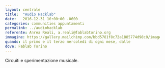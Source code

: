 ```yaml
---
layout: centrale
title:  "Audio Hacklab"
date:   2016-12-31 10:00:00 -0600
categories: communities appuntamenti
permalink: ../audiohacklab
referente: Anrea Reali, a.reali@fablabtorino.org
immagine: https://gallery.mailchimp.com/bbd5781f8c72a1885774d98c0/images/6c8cfc57-20ed-48ca-b05d-ebc454c317df.jpg
quando: il primo e il terzo mercoledì di ogni mese, dalle 
dove: Fablab Torino
---
```


Circuiti e sperimentazione musicale.
<!--more-->

